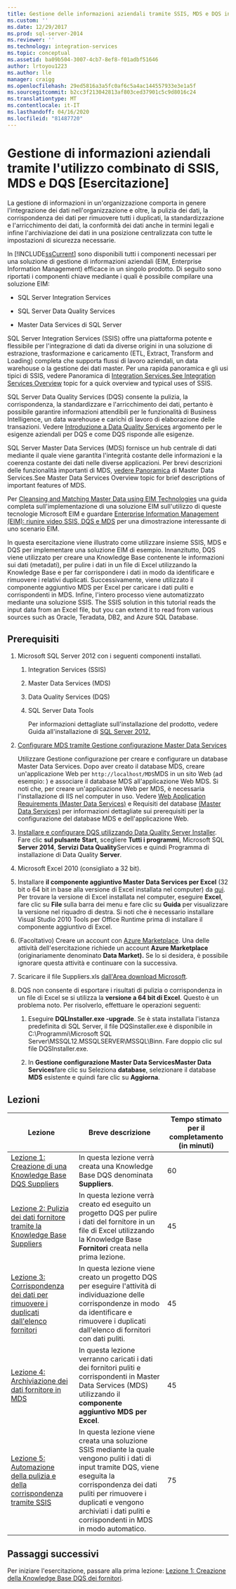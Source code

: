```yaml
---
title: Gestione delle informazioni aziendali tramite SSIS, MDS e DQS insieme [Tutorial] Documenti Microsoft
ms.custom: ''
ms.date: 12/29/2017
ms.prod: sql-server-2014
ms.reviewer: ''
ms.technology: integration-services
ms.topic: conceptual
ms.assetid: ba09b504-3007-4cb7-8ef8-f01adbf51646
author: lrtoyou1223
ms.author: lle
manager: craigg
ms.openlocfilehash: 29ed5816a3a5fc0af6c5a4ac144557933e3e1a5f
ms.sourcegitcommit: b2cc3f213042813af803ced37901c5c9d8016c24
ms.translationtype: MT
ms.contentlocale: it-IT
ms.lasthandoff: 04/16/2020
ms.locfileid: "81487720"
---
```

# <a name="enterprise-information-management-using-ssis-mds-and-dqs-together-tutorial"></a>Gestione di informazioni aziendali tramite l'utilizzo combinato di SSIS, MDS e DQS [Esercitazione]
  La gestione di informazioni in un'organizzazione comporta in genere l'integrazione dei dati nell'organizzazione e oltre, la pulizia dei dati, la corrispondenza dei dati per rimuovere tutti i duplicati, la standardizzazione e l'arricchimento dei dati, la conformità dei dati anche in termini legali e infine l'archiviazione dei dati in una posizione centralizzata con tutte le impostazioni di sicurezza necessarie.  
  
 In [!INCLUDE[ssCurrent](../includes/sscurrent-md.md)] sono disponibili tutti i componenti necessari per una soluzione di gestione di informazioni aziendali (EIM, Enterprise Information Management) efficace in un singolo prodotto. Di seguito sono riportati i componenti chiave mediante i quali è possibile compilare una soluzione EIM:  
  
-   SQL Server Integration Services  
  
-   SQL Server Data Quality Services  
  
-   Master Data Services di SQL Server  
  
 SQL Server Integration Services (SSIS) offre una piattaforma potente e flessibile per l'integrazione di dati da diverse origini in una soluzione di estrazione, trasformazione e caricamento (ETL, Extract, Transform and Loading) completa che supporta flussi di lavoro aziendali, un data warehouse o la gestione dei dati master. Per una rapida panoramica e gli usi tipici di SSIS, vedere Panoramica di [Integration Services.See Integration Services Overview](https://msdn.microsoft.com/library/ms141263\(SQL.105\).aspx) topic for a quick overview and typical uses of SSIS.  
  
 SQL Server Data Quality Services (DQS) consente la pulizia, la corrispondenza, la standardizzare e l'arricchimento dei dati, pertanto è possibile garantire informazioni attendibili per le funzionalità di Business Intelligence, un data warehouse e carichi di lavoro di elaborazione delle transazioni. Vedere [Introduzione a Data Quality Services](https://msdn.microsoft.com/library/ff877917.aspx) argomento per le esigenze aziendali per DQS e come DQS risponde alle esigenze.  
  
 SQL Server Master Data Services (MDS) fornisce un hub centrale di dati mediante il quale viene garantita l'integrità costante delle informazioni e la coerenza costante dei dati nelle diverse applicazioni. Per brevi descrizioni delle funzionalità importanti di MDS, [vedere Panoramica](../master-data-services/master-data-services-overview-mds.md) di Master Data Services.See Master Data Services Overview topic for brief descriptions of important features of MDS.  
  
 Per [Cleansing and Matching Master Data using EIM Technologies](https://msdn.microsoft.com/library/hh403491.aspx) una guida completa sull'implementazione di una soluzione EIM sull'utilizzo di queste tecnologie Microsoft EIM e guardare [Enterprise Information Management (EIM): riunire video SSIS, DQS e MDS](https://go.microsoft.com/fwlink/?LinkId=258672) per una dimostrazione interessante di uno scenario EIM.  
  
 In questa esercitazione viene illustrato come utilizzare insieme SSIS, MDS e DQS per implementare una soluzione EIM di esempio. Innanzitutto, DQS viene utilizzato per creare una Knowledge Base contenente le informazioni sui dati (metadati), per pulire i dati in un file di Excel utilizzando la Knowledge Base e per far corrispondere i dati in modo da identificare e rimuovere i relativi duplicati. Successivamente, viene utilizzato il componente aggiuntivo MDS per Excel per caricare i dati puliti e corrispondenti in MDS. Infine, l'intero processo viene automatizzato mediante una soluzione SSIS. The SSIS solution in this tutorial reads the input data from an Excel file, but you can extend it to read from various sources such as Oracle, Teradata, DB2, and Azure SQL Database.  
  
## <a name="prerequisites"></a>Prerequisiti  
  
1.  Microsoft SQL Server 2012 con i seguenti componenti installati.  
  
    1.  Integration Services (SSIS)  
  
    2.  Master Data Services (MDS)  
  
    3.  Data Quality Services (DQS)  
  
    4.  SQL Server Data Tools  
  
         Per informazioni dettagliate sull'installazione del prodotto, vedere Guida all'installazione di [SQL Server 2012.](../database-engine/install-windows/installation-for-sql-server.md)  
  
2.  [Configurare MDS tramite Gestione configurazione Master Data Services](https://msdn.microsoft.com/library/ee633884.aspx)  
  
     Utilizzare Gestione configurazione per creare e configurare un database Master Data Services. Dopo aver creato il database MDS, creare un'applicazione Web per `http://localhost/MDS`MDS in un sito Web (ad esempio: ) e associare il database MDS all'applicazione Web MDS. Si noti che, per creare un'applicazione Web per MDS, è necessaria l'installazione di IIS nel computer in uso. Vedere [Web Application Requirements (Master Data Services)](https://msdn.microsoft.com/library/ee633744.aspx) e Requisiti del database [(Master Data Services)](https://msdn.microsoft.com/library/ee633767.aspx) per informazioni dettagliate sui prerequisiti per la configurazione del database MDS e dell'applicazione Web.  
  
3.  [Installare e configurare DQS utilizzando Data Quality Server Installer](https://msdn.microsoft.com/library/hh231682.aspx). Fare clic **sul pulsante Start**, scegliere **Tutti i programmi**, Microsoft SQL **Server 2014**, **Servizi Data Quality**Services e quindi Programma di installazione di Data Quality **Server**.  
  
4.  Microsoft Excel 2010 (consigliato a 32 bit).  
  
5.  Installare **il componente aggiuntivo Master Data Services per Excel** (32 bit o 64 bit in base alla versione di Excel installata nel computer) da [qui](https://www.microsoft.com/download/details.aspx?id=29064). Per trovare la versione di Excel installata nel computer, eseguire **Excel**, fare clic su **File** sulla barra dei menu e fare clic su **Guida** per visualizzare la versione nel riquadro di destra. Si noti che è necessario installare Visual Studio 2010 Tools per Office Runtime prima di installare il componente aggiuntivo di Excel.  
  
6.  (Facoltativo) Creare un account con [Azure Marketplace](https://azuremarketplace.microsoft.com/marketplace/). Una delle attività dell'esercitazione richiede un account **Azure Marketplace** (originariamente denominato **Data Market).** Se lo si desidera, è possibile ignorare questa attività e continuare con la successiva.  
  
7.  Scaricare il file Suppliers.xls [dall'Area download Microsoft](https://www.microsoft.com/download/details.aspx?id=50426).  
  
8.  DQS non consente di esportare i risultati di pulizia o corrispondenza in un file di Excel se si utilizza la **versione a 64 bit di Excel**. Questo è un problema noto. Per risolverlo, effettuare le operazioni seguenti:  
  
    1.  Eseguire **DQLInstaller.exe -upgrade**. Se è stata installata l'istanza predefinita di SQL Server, il file DQSinstaller.exe è disponibile in C:\Programmi\Microsoft SQL Server\MSSQL12.MSSQLSERVER\MSSQL\Binn. Fare doppio clic sul file DQSInstaller.exe.  
  
    2.  In **Gestione configurazione Master Data ServicesMaster Data Services**fare clic su Seleziona **database**, selezionare il database **MDS** esistente e quindi fare clic su **Aggiorna**.  
  
## <a name="lessons"></a>Lezioni  
  
|Lezione|Breve descrizione|Tempo stimato per il completamento (in minuti)|  
|------------|-----------------------|------------------------------------------------|  
|[Lezione 1: Creazione di una Knowledge Base DQS Suppliers](../../2014/tutorials/lesson-1-creating-the-suppliers-dqs-knowledge-base.md)|In questa lezione verrà creata una Knowledge Base DQS denominata **Suppliers**.|60|  
|[Lezione 2: Pulizia dei dati fornitore tramite la Knowledge Base Suppliers](../../2014/tutorials/lesson-2-cleansing-supplier-data-using-the-suppliers-knowledge-base.md)|In questa lezione verrà creato ed eseguito un progetto DQS per pulire i dati del fornitore in un file di Excel utilizzando la Knowledge Base **Fornitori** creata nella prima lezione.|45|  
|[Lezione 3: Corrispondenza dei dati per rimuovere i duplicati dall'elenco fornitori](../../2014/tutorials/lesson-3-matching-data-to-remove-duplicates-from-supplier-list.md)|In questa lezione viene creato un progetto DQS per eseguire l'attività di individuazione delle corrispondenze in modo da identificare e rimuovere i duplicati dall'elenco di fornitori con dati puliti.|45|  
|[Lezione 4: Archiviazione dei dati fornitore in MDS](../../2014/tutorials/lesson-4-storing-supplier-data-in-mds.md)|In questa lezione verranno caricati i dati dei fornitori puliti e corrispondenti in Master Data Services (MDS) utilizzando il **componente aggiuntivo MDS per Excel**.|45|  
|[Lezione 5: Automazione della pulizia e della corrispondenza tramite SSIS](../../2014/tutorials/lesson-5-automating-the-cleansing-and-matching-using-ssis.md)|In questa lezione viene creata una soluzione SSIS mediante la quale vengono puliti i dati di input tramite DQS, viene eseguita la corrispondenza dei dati puliti per rimuovere i duplicati e vengono archiviati i dati puliti e corrispondenti in MDS in modo automatico.|75|  
  
## <a name="next-steps"></a>Passaggi successivi  
 Per iniziare l'esercitazione, passare alla prima lezione: [Lezione 1: Creazione della Knowledge Base DQS dei fornitori](../../2014/tutorials/lesson-1-creating-the-suppliers-dqs-knowledge-base.md).  
  
  
